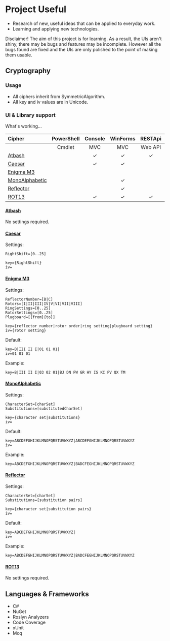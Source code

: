 # Project Useful  

* Research of new, useful ideas that can be applied to everyday work.  
* Learning and applying new technologies.  

Disclaimer!  The aim of this project is for learning.  As a result, the UIs aren't shiny, there may be bugs and features may be incomplete.  However all the bugs found are fixed and the UIs are only polished to the point of making them usable.  

## Cryptography  

### Usage  
- All ciphers inherit from SymmetricAlgorithm.  
- All key and iv values are in Unicode.

### UI & Library support  
What's working...   

|Cipher|PowerShell|Console|WinForms|RESTApi|ASP.NET|
|:-----|:--------:|:-----:|:------:|:-----:|:-----:|
||Cmdlet|MVC|MVC|Web API|MVC
|[Atbash](https://en.wikipedia.org/wiki/Atbash)||✓|✓|✓|✓
|[Caesar](https://en.wikipedia.org/wiki/Caesar_cipher)||✓|✓
|[Enigma M3](https://en.wikipedia.org/wiki/Enigma_machine)
|[MonoAlphabetic](https://en.wikipedia.org/wiki/Substitution_cipher)|||✓
|[Reflector](https://en.wikipedia.org/wiki/Substitution_cipher)|||✓
|[ROT13](https://en.wikipedia.org/wiki/ROT13)||✓|✓|✓|✓

#### [Atbash](https://en.wikipedia.org/wiki/Atbash)  
No settings required.  

#### [Caesar](https://en.wikipedia.org/wiki/Caesar_cipher)  
Settings:  
```
RightShift=[0..25]  
```
```
key={RightShift}  
iv=  
```

#### [Enigma M3](https://en.wikipedia.org/wiki/Enigma_machine)  
Settings:  
```
ReflectorNumber=[B|C]  
Rotors=[I|II|III|IV|V|VI|VII|VIII]
RingSettings=[0..25]
RotorSettings=[0..25]
Plugboard=[{from}{to}]
```
```
key={reflector number|rotor order|ring setting|plugboard setting}  
iv={rotor setting}
```
Default:  
```
key=B|III II I|01 01 01|  
iv=01 01 01  
```
Example: 
```
key=B|III II I|03 02 01|BJ DN FW GR HY IS KC PV QX TM  
```

#### [MonoAlphabetic](https://en.wikipedia.org/wiki/Substitution_cipher)
Settings:  
```
CharacterSet=[charSet]  
Substitutions=[substitutedCharSet]
```
```
key={character set|substitutions}  
iv=  
```
Default:  
```
key=ABCDEFGHIJKLMNOPQRSTUVWXYZ|ABCDEFGHIJKLMNOPQRSTUVWXYZ  
iv=  
```
Example: 
```
key=ABCDEFGHIJKLMNOPQRSTUVWXYZ|BADCFEGHIJKLMNOPQRSTUVWXYZ  
```

#### [Reflector](https://en.wikipedia.org/wiki/Substitution_cipher)
Settings:  
```
CharacterSet=[charSet]  
Substitutions=[substitution pairs]
```
```
key={character set|substitution pairs}  
iv=  
```
Default:  
```
key=ABCDEFGHIJKLMNOPQRSTUVWXYZ|  
iv=  
```
Example: 
```
key=ABCDEFGHIJKLMNOPQRSTUVWXYZ|BADCFEGHIJKLMNOPQRSTUVWXYZ  
```

#### [ROT13](https://en.wikipedia.org/wiki/ROT13)
No settings required.  

## Languages & Frameworks  

* C#  
* NuGet  
* Roslyn Analyzers  
* Code Coverage  
* xUnit  
* Moq  
